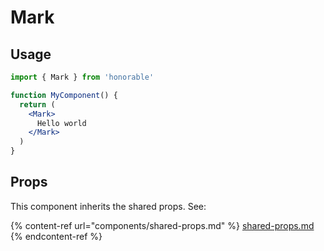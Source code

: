 # Mark

## Usage

```jsx
import { Mark } from 'honorable'

function MyComponent() {
  return (
    <Mark>
      Hello world
    </Mark>
  )
}
```

## Props

This component inherits the shared props. See:

{% content-ref url="components/shared-props.md" %}
[shared-props.md](components/shared-props.md)
{% endcontent-ref %}

